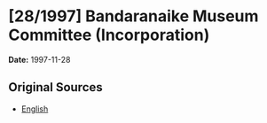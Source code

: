 # [28/1997] Bandaranaike Museum Committee (Incorporation)

**Date:** 1997-11-28

## Original Sources

- [English](https://documents.gov.lk/view/acts/1997/11/28-1997_E.pdf)
